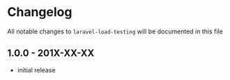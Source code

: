 # Changelog

All notable changes to `laravel-load-testing` will be documented in this file

## 1.0.0 - 201X-XX-XX

- initial release
